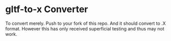 # gltf-to-x Converter

To convert merely. Push to your fork of this repo. And it should convert to .X format.
However this has only received superficial testing and thus may not work.
